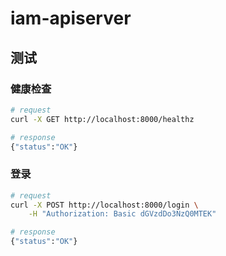# iam-apiserver

## 测试

### 健康检查

```sh
# request
curl -X GET http://localhost:8000/healthz

# response
{"status":"OK"}
```

### 登录

```sh
# request
curl -X POST http://localhost:8000/login \
    -H "Authorization: Basic dGVzdDo3NzQ0MTEK"

# response
{"status":"OK"}
```
